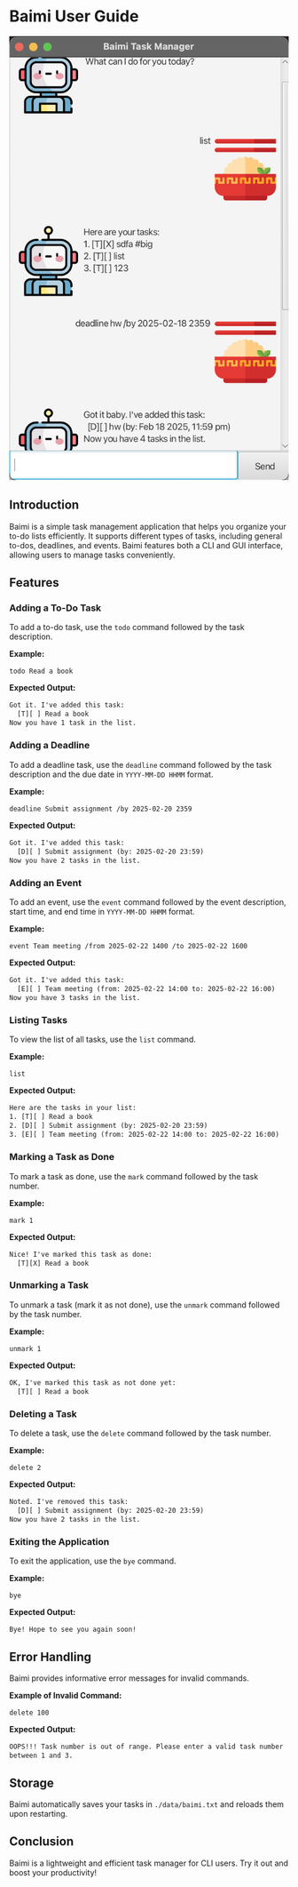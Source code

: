 # Baimi User Guide

![UI Screenshot](Ui.png)

## Introduction
Baimi is a simple task management application that helps you organize your to-do lists efficiently. It supports different types of tasks, including general to-dos, deadlines, and events. Baimi features both a CLI and GUI interface, allowing users to manage tasks conveniently.

## Features

### Adding a To-Do Task
To add a to-do task, use the `todo` command followed by the task description.

**Example:**  
```
todo Read a book
```

**Expected Output:**  
```
Got it. I've added this task:
  [T][ ] Read a book
Now you have 1 task in the list.
```

### Adding a Deadline
To add a deadline task, use the `deadline` command followed by the task description and the due date in `YYYY-MM-DD HHMM` format.

**Example:**  
```
deadline Submit assignment /by 2025-02-20 2359
```

**Expected Output:**  
```
Got it. I've added this task:
  [D][ ] Submit assignment (by: 2025-02-20 23:59)
Now you have 2 tasks in the list.
```

### Adding an Event
To add an event, use the `event` command followed by the event description, start time, and end time in `YYYY-MM-DD HHMM` format.

**Example:**  
```
event Team meeting /from 2025-02-22 1400 /to 2025-02-22 1600
```

**Expected Output:**  
```
Got it. I've added this task:
  [E][ ] Team meeting (from: 2025-02-22 14:00 to: 2025-02-22 16:00)
Now you have 3 tasks in the list.
```

### Listing Tasks
To view the list of all tasks, use the `list` command.

**Example:**  
```
list
```

**Expected Output:**  
```
Here are the tasks in your list:
1. [T][ ] Read a book
2. [D][ ] Submit assignment (by: 2025-02-20 23:59)
3. [E][ ] Team meeting (from: 2025-02-22 14:00 to: 2025-02-22 16:00)
```

### Marking a Task as Done
To mark a task as done, use the `mark` command followed by the task number.

**Example:**  
```
mark 1
```

**Expected Output:**  
```
Nice! I've marked this task as done:
  [T][X] Read a book
```

### Unmarking a Task
To unmark a task (mark it as not done), use the `unmark` command followed by the task number.

**Example:**  
```
unmark 1
```

**Expected Output:**  
```
OK, I've marked this task as not done yet:
  [T][ ] Read a book
```

### Deleting a Task
To delete a task, use the `delete` command followed by the task number.

**Example:**  
```
delete 2
```

**Expected Output:**  
```
Noted. I've removed this task:
  [D][ ] Submit assignment (by: 2025-02-20 23:59)
Now you have 2 tasks in the list.
```

### Exiting the Application
To exit the application, use the `bye` command.

**Example:**  
```
bye
```

**Expected Output:**  
```
Bye! Hope to see you again soon!
```

## Error Handling
Baimi provides informative error messages for invalid commands.

**Example of Invalid Command:**  
```
delete 100
```

**Expected Output:**  
```
OOPS!!! Task number is out of range. Please enter a valid task number between 1 and 3.
```

## Storage
Baimi automatically saves your tasks in `./data/baimi.txt` and reloads them upon restarting.

## Conclusion
Baimi is a lightweight and efficient task manager for CLI users. Try it out and boost your productivity!


